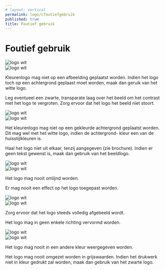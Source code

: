 ```yaml
---
# layout: vertical
permalink: logo/cfoutiefgebruik
published: true
title: Foutief gebruik
---
```


<h1 class="margeonder"> Foutief gebruik</h1>
<div class="row">
    <div class="col-6">
       <img src="../images/dont/achtergrond_imgX.png" alt="logo wit" class="tweecol">
    </div>
    <div class="col-6">
        <img src="../images/dont/achtergrond_imgV.png" alt="logo wit" class="tweecol">
    </div>
</div>
<div class="row content-block">
    <div class="col-md-6">
       <p>Kleurenlogo mag niet op een afbeelding geplaatst worden.
        Indien het logo toch op een achtergrond geplaast moet worden, maak dan geruik van het witte logo.</p>
    </div>
     <div class="col-md-6">
       <p>Leg eventueel een zwarte, transparate laag over het beeld om het contrast met het logo te vergroten. Zorg ervoor dat het logo het beeld niet stoort.</p>
    </div>
</div>
<div class="row">
    <div class="col-md-6">
       <img src="../images/dont/achtergrond_kleurX.png" alt="logo wit" class="tweecol">
    </div>
    <div class="col-6">
        <img src="../images/dont/uit_elkaar.png" alt="logo wit" class="tweecol">
    </div>
</div>
<div class="row content-block">
    <div class="col-md-6">
       <p>Het kleurenlogo mag niet op een gekleurde achtergrond geplaatst worden. Dit mag wel met het witte logo, indien de achtergrond- kleur een van de huisstijlkleuren is.</p>
    </div>
    <div class="col-6">
        <p>Haal het logo niet uit elkaar, tenzij aangegeven (zie brochure). Indien er geen tekst gewenst is, maak dan gebruik van het beeldlogo. </p>
    </div>
</div>
<div class="row">
    <div class="col-6">
       <img src="../images/dont/contouren.png" alt="logo wit" class="tweecol">
    </div>
    <div class="col-6">
        <img src="../images/dont/dropshadow.png" alt="logo wit" class="tweecol">
    </div>
</div>
<div class="row content-block">
    <div class="col-6">
       <p>Het logo mag nooit omlijnd worden.</p>
    </div>
    <div class="col-6">
        <p>Er mag nooit een effect op het logo toegepast worden.</p>
    </div>
</div>
<div class="row">
    <div class="col-6">
       <img src="../images/dont/onvolledig.png" alt="logo wit" class="tweecol">
    </div>
    <div class="col-6">
        <img src="../images/dont/uitgerokken.png" alt="logo wit" class="tweecol">
    </div>
</div>
<div class="row content-block">
    <div class="col-6">
       <p>Zorg ervoor dat het logo steeds volledig afgebeeld wordt.</p>
    </div>
     <div class="col-6">
        <p>Het logo mag in geen enkele richting vervormd worden.</p>
    </div>
    
</div>
<div class="row ">
    <div class="col-6">
       <img src="../images/dont/andere_kleur.png" alt="logo wit" class="tweecol">
    </div>
    <div class="col-6">
        <img src="../images/dont/grijswaarden.png" alt="logo wit" class="tweecol">
    </div>
</div>
<div class="row content-block">
    <div class="col-6">
       <p>Het logo mag nooit in een andere kleur weergegeven worden.</p>
    </div>
    <div class="col-6">
        <p>Het logo mag nooit omgezet worden in grijswaarden. Indien het drukwerk niet in kleur gedrukt zal worden, maak dan gebruik van het zwarte logo.</p>
    </div>
</div>